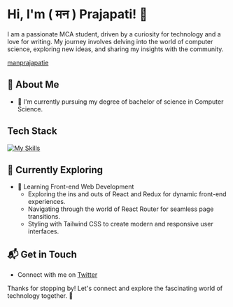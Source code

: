 # Hi, I'm ( मन ) Prajapati! 👋

I am a passionate MCA student, driven by a curiosity for technology and a love for writing. My journey involves delving into the world of computer science, exploring new ideas, and sharing my insights with the community.

[manprajapatie](https://github.com/manprajapatie)

## 🚀 About Me

- 🔭 I'm currently pursuing my degree of bachelor of science in Computer Science.
<!-- 📝 I write in-depth, long-form articles on my website [theenthusiast.dev](https://theenthusiast.dev), accumulating over 20k views within just 2 months. -->
<!-- - 🌐 Proud member of the [Hackernoon Blogging Fellowship](https://hackernoon.com/), contributing to the tech community. -->
<!-- - ✍️ Content Writer at [freeCodeCamp](https://www.freecodecamp.org/), gearing up to share valuable insights with the global coding community. -->

<!--## My Articles
- [JavaScript Engine and Runtime Explained](https://www.freecodecamp.org/news/javascript-engine-and-runtime-explained/) -->


## Tech Stack
[![My Skills](https://skillicons.dev/icons?i=js,html,css,react)](https://skillicons.dev)

## 🌱 Currently Exploring

- 🚀 Learning Front-end Web Development
  - Exploring the ins and outs of React and Redux for dynamic front-end experiences.
  - Navigating through the world of React Router for seamless page transitions.
  - Styling with Tailwind CSS to create modern and responsive user interfaces.
 <!-- - Building server-side applications with Django, a powerful Python web framework. 
  - Diving into PostgreSQL for efficient and scalable database management.-->

<!--  ## 🏆 Achievements

- 🌟 Completed Hacktoberfest 2023 - Contributed to open source projects and celebrated the spirit of collaboration. -->


## 📬 Get in Touch

- Connect with me on [Twitter](https://twitter.com/ManPrajapati19)
<!-- <- Read more of my articles on [Instagram](https://www.instagram.com/manprajapati19/) -->

Thanks for stopping by! Let's connect and explore the fascinating world of technology together. 🚀
